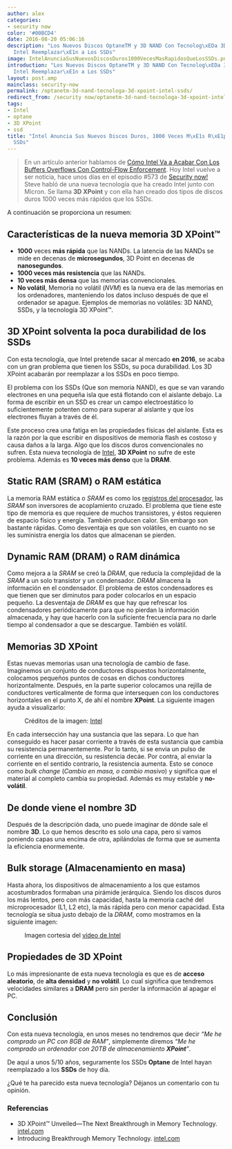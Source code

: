 ```yaml
---
author: alex
categories:
- security now
color: '#00BCD4'
date: 2016-08-20 05:06:16
description: "Los Nuevos Discos OptaneTM y 3D NAND Con Tecnolog\xEDa 3D XPoint De
  Intel Reemplazar\xE1n a Los SSDs"
image: IntelAnunciaSusNuevosDiscosDuros1000VecesMasRapidosQueLosSSDs.png
introduction: "Los Nuevos Discos OptaneTM y 3D NAND Con Tecnolog\xEDa 3D XPoint De
  Intel Reemplazar\xE1n a Los SSDs"
layout: post.amp
mainclass: security-now
permalink: /optanetm-3d-nand-tecnologa-3d-xpoint-intel-ssds/
redirect_from: /security now/optanetm-3d-nand-tecnologa-3d-xpoint-intel-ssds/
tags:
- Intel
- optane
- 3D XPoint
- ssd
title: "Intel Anuncia Sus Nuevos Discos Duros, 1000 Veces M\xE1s R\xE1pidos Que Los
  SSDs"
---
```


> En un artículo anterior hablamos de [Cómo Intel Va a Acabar Con Los Buffers Overflows Con Control-Flow Enforcement](/intel-buffer-overflow-control-flow-enforcement-technology-cet/ "Cómo Intel Va a Acabar Con Los Buffers Overflows Con Control-Flow Enforcement"). Hoy Intel vuelve a ser noticia, hace unos días en el episodio #573 de [Security now!](/category/security-now/ "Todos los artículos de Security Now!") Steve habló de una nueva tecnología que ha creado Intel junto con Micron. Se llama __3D XPoint__ y con ella han creado dos tipos de discos duros 1000 veces más rápidos que los SSDs.

A continuación se proporciona un resumen:



## Características de la nueva memoria 3D XPoint™

<!--more--><!--ad-->

- __1000__ veces __más rápida__ que las NANDs. La latencia de las NANDs se mide en decenas de __microsegundos__, 3D Point en decenas de __nanosegundos__.
- __1000 veces más resistencia__ que las NANDs.
- __10 veces más densa__ que las memorias convencionales.
- __No volátil__, Memoria no volátil (_NVM_) es la nueva era de las memorias en los ordenadores, manteniendo los datos incluso después de que el ordenador se apague. Ejemplos de memorias no volátiles: 3D NAND, SSDs, y la tecnología 3D XPoint™.

## 3D XPoint solventa la poca durabilidad de los SSDs

Con esta tecnología, que Intel pretende sacar al mercado __en 2016__, se acaba con un gran problema que tienen los SSDs, su poca durabilidad. Los 3D XPoint acabarán por reemplazar a los SSDs en poco tiempo.

El problema con los SSDs (Que son memoria NAND), es que se van varando electrones en una pequeña isla que está flotando con el aislante debajo. La forma de escribir en un SSD es crear un campo electroestático lo suficientemente potenten como para superar al aislante y que los electrones fluyan a través de él.

Este proceso crea una fatiga en las propiedades físicas del aislante. Esta es la razón por la que escribir en dispositivos de memoria flash es costoso y causa daños a la larga. Algo que los discos duros convencionales no sufren. Esta nueva tecnología de [Intel](/tags/intel), __3D XPoint__ no sufre de este problema. Además es __10 veces más denso__ que la __DRAM__.

## Static RAM (SRAM) o RAM estática

La memoria RAM estática o _SRAM_ es como los [registros del procesador](/introduccion-los-procesos/), las _SRAM_ son inversores de acoplamiento cruzado. El problema que tiene este tipo de memoria es que requiere de muchos transistores, y éstos requieren de espacio físico y energía. También producen calor. Sin embargo son bastante rápidas. Como desventaja es que son volátiles, en cuanto no se les suministra energía los datos que almacenan se pierden.

## Dynamic RAM (DRAM) o RAM dinámica

Como mejora a la _SRAM_ se creó la _DRAM_, que reducía la complejidad de la _SRAM_ a un solo transistor y un condensador. _DRAM_ almacena la información en el condensador. El problema de estos condensadores es que tienen que ser diminutos para poder colocarlos en un espacio pequeño. La desventaja de _DRAM_ es que hay que refrescar los condensadores periódicamente para que no pierdan la información almacenada, y hay que hacerlo con la suficiente frecuencia para no darle tiempo al condensador a que se descargue. También es volátil.

## Memorias 3D XPoint

Estas nuevas memorias usan una tecnología de cambio de fase. Imaginemos un conjunto de conductores dispuestos horizontalmente, colocamos pequeños puntos de cosas en dichos conductores horizontalmente. Después, en la parte superior colocamos una rejilla de conductores verticalmente de forma que intersequen con los conductores horizontales en el punto X, de ahí el nombre __XPoint__. La siguiente imagen ayuda a visualizarlo:

<figure>
    <amp-img on="tap:lightbox1" role="button" tabindex="0" layout="responsive" src="/img/IntelAnunciaSusNuevosDiscosDuros1000VecesMasRapidosQueLosSSDs.png" alt="{{ title }}" title="{{ title }}" width="1289" height="1035">
</amp-img>
    <figcaption>Créditos de la imagen: <a href="http://www.intelsalestraining.com/infographics/memory/3DXPointc.pdf" target="_blank">Intel</a></figcaption>
</figure>

En cada intersección hay una sustancia que las separa. Lo que han conseguido es hacer pasar corriente a través de esta sustancia que cambia su resistencia permanentemente. Por lo tanto, si se envia un pulso de corriente en una dirección, su resistencia decáe. Por contra, al enviar la corriente en el sentido contrario, la resistencia aumenta. Esto se conoce como _bulk change_ (_Cambio en masa, o cambio masivo_) y significa que el material al completo cambia su propiedad. Además es muy estable y __no-volátil__.

## De donde viene el nombre 3D

Después de la descripción dada, uno puede imaginar de dónde sale el nombre __3D__. Lo que hemos descrito es solo una capa, pero si vamos poniendo capas una encima de otra, apilándolas de forma que se aumenta la eficiencia enormemente.

## Bulk storage (Almacenamiento en masa)

Hasta ahora, los dispositivos de almacenamiento a los que estamos acostumbrados formaban una pirámide jerárquica. Siendo los discos duros los más lentos, pero con más capacidad, hasta la memoria caché del microprocesador (L1, L2 etc), la más rápida pero con menor capacidad. Esta tecnología se situa justo debajo de la _DRAM_, como mostramos en la siguiente imagen:

<figure>
    <amp-img on="tap:lightbox1" role="button" tabindex="0" layout="responsive" src="/img/IntelAnunciaSusNuevosDiscosDuros1000VecesMasRapidosQueLosSSDs2.png" alt="{{ title }}" title="{{ title }}" width="1264" height="672"></amp-img>
    <figcaption>Imagen cortesia del <a href="https://www.youtube.com/watch?v=gMwz1eWQzno" target="_blank">vídeo de Intel</a></figcaption>
</figure>

## Propiedades de 3D XPoint

Lo más impresionante de esta nueva tecnología es que es de __acceso aleatorio__, de __alta densidad__ y __no volátil__. Lo cual significa que tendremos velocidades similares a __DRAM__ pero sin perder la información al apagar el PC.

## Conclusión

Con esta nueva tecnología, en unos meses no tendremos que decir _“Me he comprado un PC con 8GB de RAM”_, simplemente diremos  _“Me he comprado un ordenador con 20TB de almacenamiento __XPoint__”_.

De aquí a unos 5/10 años, seguramente los SSDs __Optane__ de Intel hayan reemplazado a los __SSDs__ de hoy día.

¿Qué te ha parecido esta nueva tecnología? Déjanos un comentario con tu opinión.


<figure>
    <amp-youtube
        data-videoid="gMwz1eWQzno"
        layout="responsive"
        width="480" height="270"></amp-youtube>
</figure>


### Referencias

<figure>
    <amp-youtube
        data-videoid="sjXZitLTwyg"
        layout="responsive"
        width="480" height="270"></amp-youtube>
</figure>

- 3D XPoint™ Unveiled—The Next Breakthrough in Memory Technology. [intel.com](http://www.intel.com/content/www/us/en/architecture-and-technology/3d-xpoint-unveiled-video.html "3D XPoint™ Unveiled—The Next Breakthrough in Memory Technology")
- Introducing Breakthrough Memory Technology. [intel.com](http://www.intel.com/content/www/us/en/architecture-and-technology/non-volatile-memory.html "Introducing Breakthrough Memory Technology")

